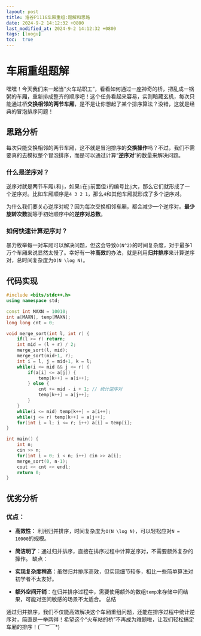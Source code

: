 ```yaml
---
layout: post
title: 洛谷P1116车厢重组:题解和思路
date: 2024-9-2 14:12:32 +0800
last_modified_at: 2024-9-2 14:12:32 +0800
tags: [luogu]
toc:  true
---
```

# 车厢重组题解

嘿嘿！今天我们来一起当“火车站职工”，看看如何通过一座神奇的桥，把乱成一锅粥的车厢，重新排成整齐的顺序吧！这个任务看起来容易，实则暗藏玄机，每次只能通过桥**交换相邻的两节车厢**，是不是让你想起了某个排序算法？没错，这就是经典的冒泡排序问题！

## 思路分析

每次只能交换相邻的两节车厢，这不就是冒泡排序的**交换操作**吗？不过，我们不需要真的去模拟整个冒泡排序，而是可以通过计算“**逆序对**”的数量来解决问题。

### 什么是逆序对？
逆序对就是两节车厢`i`和`j`，如果`i`在`j`前面但`i`的编号比`j`大，那么它们就形成了一个逆序对。比如车厢顺序是`4 3 2 1`，那么`4`和其他车厢就形成了多个逆序对。

为什么我们要关心逆序对呢？因为每次交换相邻车厢，都会减少一个逆序对。**最少旋转次数**就等于初始顺序中的**逆序对总数**。

### 如何快速计算逆序对？

暴力枚举每一对车厢可以解决问题，但这会导致`O(N^2)`的时间复杂度，对于最多1万个车厢来说显然太慢了。幸好有一种**高效**的办法，就是利用**归并排序**来计算逆序对，总时间复杂度为`O(N \log N)`。

## 代码实现

```cpp
#include <bits/stdc++.h>
using namespace std;

const int MAXN = 10010;
int a[MAXN], temp[MAXN];
long long cnt = 0;

void merge_sort(int l, int r) {
    if(l >= r) return;
    int mid = (l + r) / 2;
    merge_sort(l, mid);
    merge_sort(mid+1, r);
    int i = l, j = mid+1, k = l;
    while(i <= mid && j <= r) {
        if(a[i] <= a[j]) {
            temp[k++] = a[i++];
        } else {
            cnt += mid - i + 1; // 统计逆序对
            temp[k++] = a[j++];
        }
    }
    while(i <= mid) temp[k++] = a[i++];
    while(j <= r) temp[k++] = a[j++];
    for(int i = l; i <= r; i++) a[i] = temp[i];
}

int main() {
    int n;
    cin >> n;
    for(int i = 0; i < n; i++) cin >> a[i];
    merge_sort(0, n-1);
    cout << cnt << endl;
    return 0;
}
```

## 优劣分析

### 优点：
- **高效性**： 利用归并排序，时间复杂度为`O(N \log N)`，可以轻松应对`N = 10000`的规模。

- **简洁明了**：通过归并排序，直接在排序过程中计算逆序对，不需要额外复杂的操作。
缺点：

- **实现复杂度稍高**：虽然归并排序高效，但实现细节较多，相比一些简单算法对初学者不太友好。

- **额外空间开销**：在归并排序过程中，需要使用额外的数组`temp`来存储中间结果，可能对空间敏感的场景不太适合。
总结

通过归并排序，我们不仅能高效解决这个车厢重组问题，还能在排序过程中统计逆序对，简直是一举两得！希望这个“火车站的桥”不再成为难题啦，让我们轻松搞定车厢的排序！(￣︶￣*)
